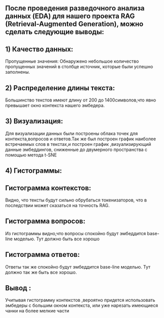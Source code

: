 ## После проведения разведочного анализа данных (EDA) для нашего проекта RAG (Retrieval-Augmented Generation), можно сделать следующие выводы:
## 1) Качество данных: 
Пропущенные значения: Обнаружено небольшое количество пропущенных значений в столбце источник, которые были успешно заполнены.
## 2) Распределение длины текста:
Большинство текстов имеют длину от 200 до 1400символов,что явно превышает окно контекста нашего эмбедера.
## 3) Визуализация:
Для визуализации данных были построены oблака точек для контекста,вопросов и ответов.Так же был построен график наиболее встречаемых слов в текстах,и
построен график ,визуализирующий данные эмбеддингов, сниженные до двумерного пространства с помощью метода t-SNE
## 4) Гистограммы:

## Гистограмма контекстов:
Видно, что тексты будут сильно обрубаться токенизаторов, что в последствии может сказаться на точность RAG. 

## Гистограмма вопросов:
Из гистограммы видно,что вопросы спокойно будут эмбеддится base-line моделью. Тут должно быть все хорошо

## Гистограмма ответов:
Ответы так же спокойно будут эмбеддится base-line моделью. Тут должно так же быть все хорошо.

## Вывод :
Учитывая гистограмму контекстов ,вероятно придется использовать эмбедеры с большим окном контекста, или уже нарезать имеющиеся чанки на более мелкие части
